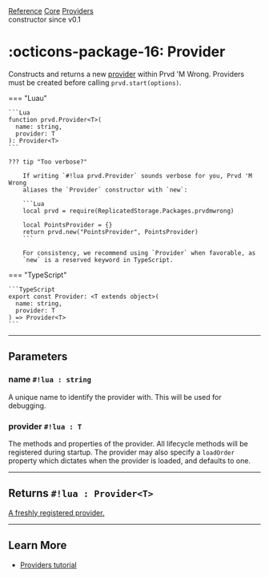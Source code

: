 <div class="pmwdoc-reference-breadcrumbs">
<a href="../../../">Reference</a>
<a href="../../">Core</a>
<a href="../">Providers</a>
</div>

<div class="pmwdoc-reference-tags">
<span class="pmwdoc-reference-highlight">constructor</span>
<span class="pmwdoc-reference-since">since v0.1</span>
</div>

# :octicons-package-16: Provider

Constructs and returns a new [provider](../types/provider.md) within Prvd 'M Wrong.
Providers must be created before calling `prvd.start(options)`.

=== "Luau"

    ```Lua
    function prvd.Provider<T>(
      name: string,
      provider: T
    ): Provider<T>
    ```

    ??? tip "Too verbose?"

        If writing `#!lua prvd.Provider` sounds verbose for you, Prvd 'M Wrong
        aliases the `Provider` constructor with `new`:

        ```Lua
        local prvd = require(ReplicatedStorage.Packages.prvdmwrong)

        local PointsProvider = {}
        return prvd.new("PointsProvider", PointsProvider)
        ```

        For consistency, we recommend using `Provider` when favorable, as
        `new` is a reserved keyword in TypeScript.

=== "TypeScript"

    ```TypeScript
    export const Provider: <T extends object>(
      name: string,
      provider: T
    ) => Provider<T>
    ```

---

## Parameters

### name `#!lua : string`

A unique name to identify the provider with. This will be used for debugging.

### provider `#!lua : T`

The methods and properties of the provider. All lifecycle methods will be
registered during startup. The provider may also specify a `loadOrder` property
which dictates when the provider is loaded, and defaults to one.

---

## Returns `#!lua : Provider<T>`

[A freshly registered provider.](../types/provider.md)

---

## Learn More

- [Providers tutorial](../../../tutorials/fundamentals/providers.md)
